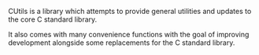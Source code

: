 CUtils is a library which attempts
to provide general utilities and updates to the
core C standard library.

It also comes with many convenience functions
with the goal of improving development alongside some
replacements for the C standard library.
